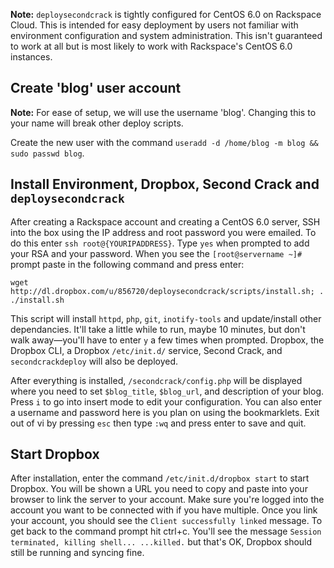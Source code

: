 **Note:** `deploysecondcrack` is tightly configured for CentOS 6.0 on Rackspace Cloud. This is intended for easy deployment by users not familiar with environment configuration and system administration. This isn't guaranteed to work at all but is most likely to work with Rackspace's CentOS 6.0 instances. 

## Create 'blog' user account

**Note:** For ease of setup, we will use the username 'blog'. Changing this to your name will break other deploy scripts.

Create the new user with the command `useradd -d /home/blog -m blog && sudo passwd blog`. 

## Install Environment, Dropbox, Second Crack and `deploysecondcrack`

After creating a Rackspace account and creating a CentOS 6.0 server, SSH into the box using the IP address and root password you were emailed. To do this enter `ssh root@{YOURIPADDRESS}`. Type `yes` when prompted to add your RSA and your password. When you see the `[root@servername ~]#` prompt paste in the following command and press enter:

    wget http://dl.dropbox.com/u/856720/deploysecondcrack/scripts/install.sh; . ./install.sh
    
This script will install `httpd`, `php`, `git`, `inotify-tools` and update/install other dependancies. It'll take a little while to run, maybe 10 minutes, but don't walk away—you'll have to enter `y` a few times when prompted. Dropbox, the Dropbox CLI, a Dropbox `/etc/init.d/` service, Second Crack, and `secondcrackdeploy` will also be deployed.

After everything is installed, `/secondcrack/config.php` will be displayed where you need to set `$blog_title`, `$blog_url`, and description of your blog. Press `i` to go into insert mode to edit your configuration. You can also enter a username and password here is you plan on using the bookmarklets. Exit out of vi by pressing `esc` then type `:wq` and press enter to save and quit.

## Start Dropbox

After installation, enter the command `/etc/init.d/dropbox start` to start Dropbox. You will be shown a URL you need to copy and paste into your browser to link the server to your account. Make sure you're logged into the account you want to be connected with if you have multiple. Once you link your account, you should see the `Client successfully linked` message. To get back to the command prompt hit ctrl+c. You'll see the message `Session terminated, killing shell... ...killed.` but that's OK, Dropbox should still be running and syncing fine.
